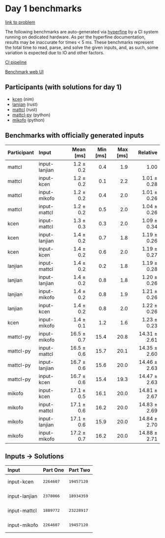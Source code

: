 # Day 1 benchmarks

[link to problem](https://adventofcode.com/2024/day/1)

The following benchmarks are auto-generated via
[hyperfine](https://github.com/sharkdp/hyperfine) by a CI system running on
dedicated hardware. As per the hyperfine documentation, results may be
inaccurate for times < 5 ms. These benchmarks represent the total time to read,
parse, and solve the given inputs, and, as such, some variation is expected due
to IO and other factors.

[CI pipeline](http://ci.papercode.net:8080/teams/main/pipelines/aoc2024)

[Benchmark web UI](https://aoc.ancalagon.black)


## Participants (with solutions for day 1)

- [kcen](https://github.com/kcen/aoc2024) (nim)
- [lanjian](https://github.com/lanjian/aoc-2024) (rust)
- [mattcl](https://github.com/mattcl/aoc2024) (rust)
- [mattcl-py](https://github.com/mattcl/aoc2024-py) (python)
- [mikofo](https://github.com/mikofo/aoc2024) (python)


## Benchmarks with officially generated inputs

| Participant | Input | Mean [ms] | Min [ms] | Max [ms] | Relative |
|:---|:---|---:|---:|---:|---:|
| mattcl | input-lanjian | 1.2 ± 0.2 | 0.4 | 1.9 | 1.00 |
| mattcl | input-kcen | 1.2 ± 0.2 | 0.1 | 2.2 | 1.01 ± 0.28 |
| mattcl | input-mikofo | 1.2 ± 0.2 | 0.4 | 2.0 | 1.01 ± 0.26 |
| mattcl | input-mattcl | 1.2 ± 0.2 | 0.5 | 2.0 | 1.04 ± 0.26 |
| kcen | input-mattcl | 1.3 ± 0.3 | 0.3 | 2.0 | 1.09 ± 0.34 |
| kcen | input-lanjian | 1.4 ± 0.2 | 0.7 | 1.8 | 1.19 ± 0.26 |
| kcen | input-kcen | 1.4 ± 0.2 | 0.6 | 2.0 | 1.19 ± 0.27 |
| lanjian | input-mattcl | 1.4 ± 0.2 | 0.2 | 1.8 | 1.19 ± 0.28 |
| lanjian | input-lanjian | 1.4 ± 0.2 | 0.8 | 1.8 | 1.20 ± 0.26 |
| lanjian | input-mikofo | 1.4 ± 0.2 | 0.8 | 1.9 | 1.21 ± 0.26 |
| lanjian | input-kcen | 1.4 ± 0.2 | 0.8 | 2.0 | 1.22 ± 0.26 |
| kcen | input-mikofo | 1.4 ± 0.1 | 1.2 | 1.6 | 1.23 ± 0.23 |
| mattcl-py | input-mikofo | 16.5 ± 0.7 | 15.4 | 20.8 | 14.31 ± 2.61 |
| mattcl-py | input-mattcl | 16.5 ± 0.6 | 15.7 | 20.1 | 14.35 ± 2.60 |
| mattcl-py | input-lanjian | 16.7 ± 0.6 | 15.6 | 20.0 | 14.46 ± 2.63 |
| mattcl-py | input-kcen | 16.7 ± 0.6 | 15.4 | 19.3 | 14.47 ± 2.63 |
| mikofo | input-kcen | 17.1 ± 0.5 | 16.1 | 20.0 | 14.81 ± 2.67 |
| mikofo | input-mattcl | 17.1 ± 0.6 | 16.2 | 20.0 | 14.83 ± 2.69 |
| mikofo | input-lanjian | 17.1 ± 0.6 | 15.9 | 20.0 | 14.84 ± 2.70 |
| mikofo | input-mikofo | 17.2 ± 0.7 | 16.2 | 20.0 | 14.88 ± 2.71 |


## Inputs -> Solutions

| Input | Part One | Part Two |
|:---|:---|:---|
|input-kcen|<pre>2264607</pre>|<pre>19457120</pre>|
|input-lanjian|<pre>2378066</pre>|<pre>18934359</pre>|
|input-mattcl|<pre>1889772</pre>|<pre>23228917</pre>|
|input-mikofo|<pre>2264607</pre>|<pre>19457120</pre>|
